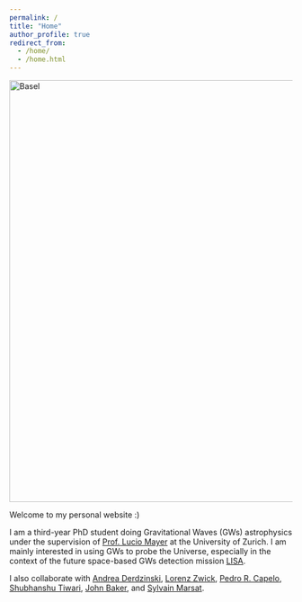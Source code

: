 ```yaml
---
permalink: /
title: "Home"
author_profile: true
redirect_from: 
  - /home/
  - /home.html
---
```



<img class="img-responsive" src="https://muditgarg96.github.io/images/Profile2.jpg" title="Basel" width="750">

Welcome to my personal website :)

I am a third-year PhD student doing Gravitational Waves (GWs) astrophysics under the supervision of <a href = "https://www.ics.uzh.ch/en/research/research-groups/Lucio-Mayer.html"  target="_blank">Prof. Lucio Mayer</a> at the University of Zurich. I am mainly interested in using GWs to probe the Universe, especially in the context of the future space-based GWs detection mission <a href= "https://www.elisascience.org /" target="_blank">LISA</a>. 

I also collaborate with <a href="https://www.ics.uzh.ch/~aderdz /" target="_blank">Andrea Derdzinski</a>, <a href="https://lorenzzwick96.github.io /" target="_blank">Lorenz Zwick</a>, <a href="https://www.ics.uzh.ch/~pcapelo/" target="_blank">Pedro R. Capelo</a>, <a href="https://www.physik.uzh.ch/en/groups/jetzer/People/Shubhanshu-Tiwari.html">Shubhanshu Tiwari</a>, <a href="https://imagine.gsfc.nasa.gov/features/bios/baker/" target="_blank">John Baker</a>, and <a href="https://annuaire.in2p3.fr/3631-9832/sylvain-marsat" target="_blank">Sylvain Marsat</a>.
